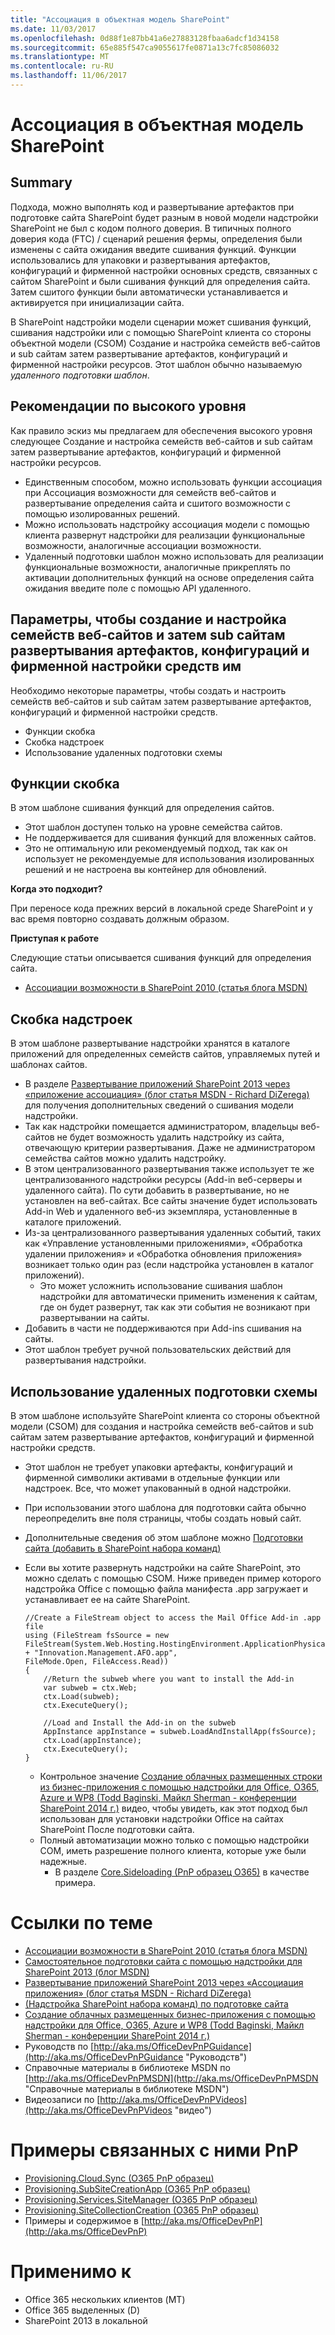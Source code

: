 ```yaml
---
title: "Ассоциация в объектная модель SharePoint"
ms.date: 11/03/2017
ms.openlocfilehash: 0d88f1e87bb41a6e27883128fbaa6adcf1d34158
ms.sourcegitcommit: 65e885f547ca9055617fe0871a13c7fc85086032
ms.translationtype: MT
ms.contentlocale: ru-RU
ms.lasthandoff: 11/06/2017
---
```

<a name="feature-stapling-in-the-sharepoint-add-in-model"></a>Ассоциация в объектная модель SharePoint
===============================================

<a name="summary"></a>Summary
-------

Подхода, можно выполнять код и развертывание артефактов при подготовке сайта SharePoint будет разным в новой модели надстройки SharePoint не был с кодом полного доверия.  В типичных полного доверия кода (FTC) / сценарий решения фермы, определения были изменены с сайта ожидания введите сшивания функций.  Функции использовались для упаковки и развертывания артефактов, конфигураций и фирменной настройки основных средств, связанных с сайтом SharePoint и были сшивания функций для определения сайта.  Затем сшитого функции были автоматически устанавливается и активируется при инициализации сайта.

В SharePoint надстройки модели сценарии может сшивания функций, сшивания надстройки или с помощью SharePoint клиента со стороны объектной модели (CSOM) Создание и настройка семейств веб-сайтов и sub сайтам затем развертывание артефактов, конфигураций и фирменной настройки ресурсов. Этот шаблон обычно называемую *удаленного подготовки шаблон*.

<a name="high-level-guidelines"></a>Рекомендации по высокого уровня
---------------------

Как правило эскиз мы предлагаем для обеспечения высокого уровня следующее Создание и настройка семейств веб-сайтов и sub сайтам затем развертывание артефактов, конфигураций и фирменной настройки ресурсов.

- Единственным способом, можно использовать функции ассоциация при Ассоциация возможности для семейств веб-сайтов и развертывание определения сайта и сшитого возможности с помощью изолированных решений.    
- Можно использовать надстройку ассоциация модели с помощью клиента развернут надстройки для реализации функциональные возможности, аналогичные ассоциации возможности.
- Удаленный подготовки шаблон можно использовать для реализации функциональные возможности, аналогичные прикреплять по активации дополнительных функций на основе определения сайта ожидания введите поле с помощью API удаленного.

<a name="options-to-create-and-configure-site-collections-and-sub-sites-then-deploy-artifacts-configurations-and-branding-assets-to-them"></a>Параметры, чтобы создание и настройка семейств веб-сайтов и затем sub сайтам развертывания артефактов, конфигураций и фирменной настройки средств им
---------------------------------------------------------------------------------------------------------------------------------

Необходимо некоторые параметры, чтобы создать и настроить семейств веб-сайтов и sub сайтам затем развертывание артефактов, конфигураций и фирменной настройки средств.

- Функции скобка
- Скобка надстроек
- Использование удаленных подготовки схемы   

<a name="staple-features"></a>Функции скобка
---------------
В этом шаблоне сшивания функций для определения сайтов.
    
- Этот шаблон доступен только на уровне семейства сайтов.
- Не поддерживается для сшивания функций для вложенных сайтов.
- Это не оптимальную или рекомендуемый подход, так как он использует не рекомендуемые для использования изолированных решений и не настроена вы контейнер для обновлений.

**Когда это подходит?**

При переносе кода прежних версий в локальной среде SharePoint и у вас время повторно создавать должным образом.

**Приступая к работе**

Следующие статьи описывается сшивания функций для определения сайта.

- [Ассоциации возможности в SharePoint 2010 (статья блога MSDN)](http://blogs.msdn.com/b/kunal_mukherjee/archive/2011/01/11/feature-stapling-in-sharepoint-2010.aspx)

<a name="staple-add-ins"></a>Скобка надстроек
--------------
В этом шаблоне развертывание надстройки хранятся в каталоге приложений для определенных семейств сайтов, управляемых путей и шаблонах сайтов.

- В разделе [Развертывание приложений SharePoint 2013 через «приложение ассоциация» (блог статья MSDN - Richard DiZerega)](http://blogs.msdn.com/b/richard_dizeregas_blog/archive/2013/09/18/10399333.aspx) для получения дополнительных сведений о сшивания модели надстройки.
- Так как надстройки помещается администратором, владельцы веб-сайтов не будет возможность удалить надстройку из сайта, отвечающую критерии развертывания.  Даже не администратором семейства сайтов можно удалить надстройку.
- В этом централизованного развертывания также использует те же централизованного надстройки ресурсы (Add-in веб-серверы и удаленного сайта).  По сути добавить в развертывание, но не установлен на веб-сайтах.  Все сайты значение будет использовать Add-in Web и удаленного веб-из экземпляра, установленные в каталоге приложений.
- Из-за централизованного развертывания удаленных событий, таких как «Управление установленными приложениями», «Обработка удалении приложения» и «Обработка обновления приложения» возникает только один раз (если надстройка установлен в каталог приложений).
    + Это может усложнить использование сшивания шаблон надстройки для автоматически применить изменения к сайтам, где он будет развернут, так как эти события не возникают при развертывании на сайты.
- Добавить в части не поддерживаются при Add-ins сшивания на сайты.
- Этот шаблон требует ручной пользовательских действий для развертывания надстройки.

<a name="use-the-remote-provisioning-pattern"></a>Использование удаленных подготовки схемы
-----------------------------------

В этом шаблоне используйте SharePoint клиента со стороны объектной модели (CSOM) для создания и настройка семейств веб-сайтов и sub сайтам затем развертывание артефактов, конфигураций и фирменной настройки средств.

- Этот шаблон не требует упаковки артефакты, конфигураций и фирменной символики активами в отдельные функции или надстроек.  Все, что может упакованный в одной надстройки.
- При использовании этого шаблона для подготовки сайта обычно переопределить вне поля страницы, чтобы создать новый сайт.
- Дополнительные сведения об этом шаблоне можно [Подготовки сайта (добавить в SharePoint набора команд)](site-provisioning-sharepoint-add-in.md)
- Если вы хотите развернуть надстройки на сайте SharePoint, это можно сделать с помощью CSOM.  Ниже приведен пример которого надстройка Office с помощью файла манифеста .app загружает и устанавливает ее на сайте SharePoint.

    ```
    //Create a FileStream object to access the Mail Office Add-in .app file 
    using (FileStream fsSource = new FileStream(System.Web.Hosting.HostingEnvironment.ApplicationPhysicalPath + "Innovation.Management.AFO.app",
    FileMode.Open, FileAccess.Read))
    {
        //Return the subweb where you want to install the Add-in
        var subweb = ctx.Web;
        ctx.Load(subweb);
        ctx.ExecuteQuery();

        //Load and Install the Add-in on the subweb
        AppInstance appInstance = subweb.LoadAndInstallApp(fsSource);
        ctx.Load(appInstance);
        ctx.ExecuteQuery();
    }
    ```

    + Контрольное значение [Создание облачных размещенных строки из бизнес-приложения с помощью надстройки для Office, O365, Azure и WP8 (Todd Baginski, Майкл Sherman - конференции SharePoint 2014 г.)](https://channel9.msdn.com/Events/SharePoint-Conference/2014/SPC361) видео, чтобы увидеть, как этот подход был использован для установки надстройки Office на сайтах SharePoint После подготовки сайта.
    + Полный автоматизации можно только с помощью надстройки COM, иметь разрешение полного клиента, которые уже были надежные.
        + В разделе [Core.Sideloading (PnP образец O365)](https://github.com/SharePoint/PnP/tree/master/Samples/Core.SideLoading) в качестве примера. 

<a name="related-links"></a>Ссылки по теме
=============
- [Ассоциации возможности в SharePoint 2010 (статья блога MSDN)](http://blogs.msdn.com/b/kunal_mukherjee/archive/2011/01/11/feature-stapling-in-sharepoint-2010.aspx)
- [Самостоятельное подготовки сайта с помощью надстройки для SharePoint 2013 (блог MSDN)](http://blogs.msdn.com/b/richard_dizeregas_blog/archive/2013/04/04/self-service-site-provisioning-using-apps-for-sharepoint-2013.aspx)
- [Развертывание приложений SharePoint 2013 через «Ассоциация приложения» (блог статья MSDN - Richard DiZerega)](http://blogs.msdn.com/b/richard_dizeregas_blog/archive/2013/09/18/10399333.aspx)
- [(Надстройка SharePoint набора команд) по подготовке сайта](site-provisioning-sharepoint-add-in.md)
- [Создание облачных размещенных бизнес-приложения с помощью надстройки для Office, O365, Azure и WP8 (Todd Baginski, Майкл Sherman - конференции SharePoint 2014 г.)](https://channel9.msdn.com/Events/SharePoint-Conference/2014/SPC361)
- Руководств по [http://aka.ms/OfficeDevPnPGuidance](http://aka.ms/OfficeDevPnPGuidance "Руководств")
- Справочные материалы в библиотеке MSDN по [http://aka.ms/OfficeDevPnPMSDN](http://aka.ms/OfficeDevPnPMSDN "Справочные материалы в библиотеке MSDN")
- Видеозаписи по [http://aka.ms/OfficeDevPnPVideos](http://aka.ms/OfficeDevPnPVideos "видео")

<a name="related-pnp-samples"></a>Примеры связанных с ними PnP
===================

- [Provisioning.Cloud.Sync (O365 PnP образец)](https://github.com/SharePoint/PnP/tree/master/Solutions/Provisioning.Cloud.Sync)
- [Provisioning.SubSiteCreationApp (O365 PnP образец)](https://github.com/SharePoint/PnP/tree/master/Samples/Provisioning.SubSiteCreationApp)
- [Provisioning.Services.SiteManager (O365 PnP образец)](https://github.com/SharePoint/PnP/tree/master/Samples/Provisioning.Services.SiteManager)
- [Provisioning.SiteCollectionCreation (O365 PnP образец)](https://github.com/SharePoint/PnP/tree/master/Samples/Provisioning.SiteCollectionCreation)
- Примеры и содержимое в [http://aka.ms/OfficeDevPnP](http://aka.ms/OfficeDevPnP)

<a name="applies-to"></a>Применимо к
==========
- Office 365 нескольких клиентов (MT)
- Office 365 выделенных (D)
- SharePoint 2013 в локальной
